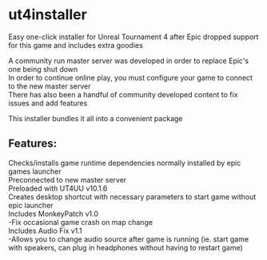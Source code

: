 # ut4installer

Easy one-click installer for Unreal Tournament 4 after Epic dropped support for this game and includes extra goodies

A community run master server was developed in order to replace Epic's one being shut down\
In order to continue online play, you must configure your game to connect to the new master server\
There has also been a handful of community developed content to fix issues and add features

This installer bundles it all into a convenient package

Features:
---------------
Checks/installs game runtime dependencies normally installed by epic games launcher\
Preconnected to new master server\
Preloaded with UT4UU v10.1.6\
Creates desktop shortcut with necessary parameters to start game without epic launcher\
Includes MonkeyPatch v1.0\
  -Fix occasional game crash on map change\
Includes Audio Fix v1.1\
  -Allows you to change audio source after game is running (ie. start game with speakers, can plug in headphones without having to restart game)
